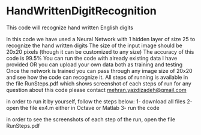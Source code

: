 # HandWrittenDigitRecognition
This code will recognize hand written English digits

In this code we have used a Neural Network with 1 hidden layer of size 25 to recognize the hand written digits 
The size of the input image should be 20x20 pixels (though it can be customized to any size)
The accuracy of this code is 99.5% 
You can run the code with already existing data I have provided OR you can upload your own data both as training and testing
Once the network is trained you can pass through any image size of 20x20 and see how the code can recognize it.
All steps of running is available in the file RunSteps.pdf which shows screenshot of each steps of run
for any question about this code please contact mehran.yazdizadeh@gmail.com

in order to run it by yourself, follow the steps below:
1- download all files
2- open the file ex4.m either in Octave or Matlab
3- run the code

in order to see the screenshots of each step of the run, open the file RunSteps.pdf

